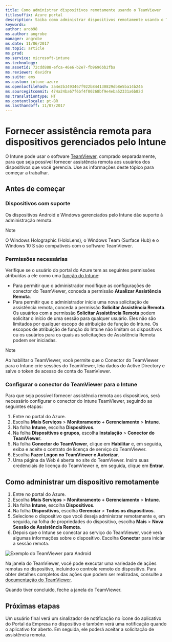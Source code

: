 ```yaml
---
title: Como administrar dispositivos remotamente usando o TeamViewer
titlesuffix: Azure portal
description: Saiba como administrar dispositivos remotamente usando o TeamViewer."
keywords: 
author: arob98
ms.author: angrobe
manager: angrobe
ms.date: 11/06/2017
ms.topic: article
ms.prod: 
ms.service: microsoft-intune
ms.technology: 
ms.assetid: 72cdd888-efca-46e6-b2e7-fb9696bb2fba
ms.reviewer: davidra
ms.suite: ems
ms.custom: intune-azure
ms.openlocfilehash: 3a4e2b3493467f922b844130829db8e5ba14b246
ms.sourcegitcommit: 474a24ba67f6bf4f00268bf9e4eba52331a6b82d
ms.translationtype: HT
ms.contentlocale: pt-BR
ms.lasthandoff: 11/07/2017
---
```

# <a name="provide-remote-assistance-for-intune-managed-devices"></a>Fornecer assistência remota para dispositivos gerenciados pelo Intune

O Intune pode usar o software [TeamViewer](https://www.teamviewer.com), comprado separadamente, para que seja possível fornecer assistência remota aos usuários dos dispositivos que você gerencia. Use as informações deste tópico para começar a trabalhar.

## <a name="before-you-start"></a>Antes de começar

### <a name="supported-devices"></a>Dispositivos com suporte

Os dispositivos Android e Windows gerenciados pelo Intune dão suporte à administração remota.

>[!NOTE]
>O Windows Holographic (HoloLens), o Windows Team (Surface Hub) e o Windows 10 S são compatíveis com o software TeamViewer. 



### <a name="required-permissions"></a>Permissões necessárias

Verifique se o usuário do portal do Azure tem as seguintes permissões atribuídas a ele como uma [função do Intune](https://docs.microsoft.com/intune-azure/access-control/role-based-access-control):
- Para permitir que o administrador modifique as configurações de conector do TeamViewer, conceda a permissão **Atualizar Assistência Remota**.
- Para permitir que o administrador inicie uma nova solicitação de assistência remota, conceda a permissão **Solicitar Assistência Remota**. Os usuários com a permissão **Solicitar Assistência Remota** podem solicitar o início de uma sessão para qualquer usuário. Eles não são limitados por qualquer escopo de atribuição de função do Intune. Os escopos de atribuição de função do Intune não limitam os dispositivos ou os usuários para os quais as solicitações de Assistência Remota podem ser iniciadas.

>[!NOTE]
>Ao habilitar o TeamViewer, você permite que o Conector do TeamViewer para o Intune crie sessões do TeamViewer, leia dados do Active Directory e salve o token de acesso de conta do TeamViewer.

### <a name="configure-the-intune-teamviewer-connector"></a>Configurar o conector do TeamViewer para o Intune

Para que seja possível fornecer assistência remota aos dispositivos, será necessário configurar o conector do Intune TeamViewer, seguindo as seguintes etapas:


1. Entre no portal do Azure.
2. Escolha **Mais Serviços** > **Monitoramento + Gerenciamento** > **Intune**.
3. Na folha **Intune**, escolha **Dispositivos**.
4. Na folha **Dispositivos e grupos**, escolha **Instalação** > **Conector do TeamViewer**.
5. Na folha **Conector do TeamViewer**, clique em **Habilitar** e, em seguida, exiba e aceite o contrato de licença de serviço do TeamViewer.
6. Escolha **Fazer Logon no TeamViewer e Autorizar**.
7. Uma página da Web é aberta no site do TeamViewer. Insira suas credenciais de licença do TeamViewer e, em seguida, clique em **Entrar**.


## <a name="how-to-remotely-administer-a-device"></a>Como administrar um dispositivo remotamente

1. Entre no portal do Azure.
2. Escolha **Mais Serviços** > **Monitoramento + Gerenciamento** > **Intune**.
3. Na folha **Intune**, escolha **Dispositivos**.
4. Na folha **Dispositivos**, escolha **Gerenciar** > **Todos os dispositivos**.
5. Selecione o dispositivo que você deseja administrar remotamente e, em seguida, na folha de propriedades do dispositivo, escolha **Mais** > **Nova Sessão de Assistência Remota**.
6. Depois que o Intune se conectar ao serviço do TeamViewer, você verá algumas informações sobre o dispositivo. Escolha **Conectar** para iniciar a sessão remota.

![Exemplo do TeamViewer para Android](./media/android-teamviewer.png)

Na janela do TeamViewer, você pode executar uma variedade de ações remotas no dispositivo, incluindo o controle remoto do dispositivo. Para obter detalhes completos das ações que podem ser realizadas, consulte a [documentação do TeamViewer](https://www.teamviewer.com/support/documents/).

Quando tiver concluído, feche a janela do TeamViewer.

## <a name="next-steps"></a>Próximas etapas

Um usuário final verá um sinalizador de notificação no ícone do aplicativo do Portal da Empresa no dispositivo e também verá uma notificação quando o aplicativo for aberto. Em seguida, ele poderá aceitar a solicitação de assistência remota.

